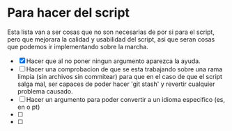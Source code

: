 # Para hacer del script
Esta lista van a ser cosas que no son necesarias de por si para el script, pero que mejorara la calidad y usabilidad del script, asi que seran cosas que podemos ir implementando sobre la marcha.

- [x] Hacer que al no poner ningun argumento aparezca la ayuda.
- [ ] Hacer una comprobacion de que se esta trabajando sobre una rama limpia (sin archivos sin commitear) para que en el caso de que el script salga mal, ser capaces de poder hacer 'git stash' y revertir cualquier problema causado.
- [ ] Hacer un argumento para poder convertir a un idioma especifico (es, en o pt)
- [ ]
- [ ]
